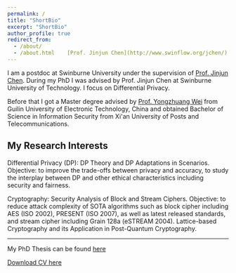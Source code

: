 ```yaml
---
permalink: /
title: "ShortBio"
excerpt: "ShortBio"
author_profile: true
redirect_from: 
  - /about/
  - /about.html    [Prof. Jinjun Chen](http://www.swinflow.org/jchen/)
---
```

I am a postdoc at Swinburne University under the supervision of [Prof. Jinjun Chen](http://www.swinflow.org/jchen/). During my PhD I was advised by Prof. Jinjun Chen at Swinburne University of Technology. 
I focus on Differential Privacy.

Before that I got a Master degree advised by [Prof. Yongzhuang Wei](https://dblp.org/pid/96/9555.html) from Guilin
University of Electronic Technology, China and
obtained Bachelor of Science in Information Security
from Xi'an University of Posts and Telecommunications.

## My Research Interests
Differential Privacy (DP): DP Theory and DP Adaptations in Scenarios. Objective: to improve the trade-offs
between privacy and accuracy, to study the interplay between DP and other ethical
characteristics including security and fairness. 


Cryptography: Security Analysis of Block and Stream Ciphers. Objective: to reduce attack complexity of
SOTA algorithms such as block cipher including AES (ISO 2002), PRESENT (ISO 2007),
as well as latest released standards, and stream cipher including Grain 128a (eSTREAM
2004). Lattice-based Cryptography and its Application in Post-Quantum Cryptography.

------

My PhD Thesis can be found [here](/files/Thesis_Ying.pdf)


[Download CV here](/files/Ying_CV.pdf)
